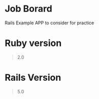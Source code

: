 # Job Borard

Rails Example APP to consider for practice

# Ruby version

 >2.0
# Rails Version
 
 >5.0  

